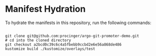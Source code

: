 
# Manifest Hydration

To hydrate the manifests in this repository, run the following commands:

```shell

git clone git@github.com:procinger/argo-git-promoter-demo.git
# cd into the cloned directory
git checkout a2bcd0c39c6c4a5fbebb9ccbd2e6e56a868de486
kustomize build ./kustomize/overlays/test
```